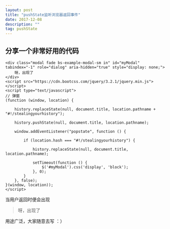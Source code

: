 ```yaml
---
layout: post
title: "pushState监听浏览器返回事件"
date: 2017-12-08  
description: ""
tag: pushState
---
```


## 分享一个非常好用的代码  

    <div class="modal fade bs-example-modal-sm in" id="myModal" tabindex="-1" role="dialog" aria-hidden="true" style="display: none;">
    	呀，出现了
    </div>
    <script src="https://cdn.bootcss.com/jquery/3.2.1/jquery.min.js"></script>
    <script type="text/javascript">
    // 弹窗
    (function (window, location) {
    	
    	history.replaceState(null, document.title, location.pathname + "#!/stealingyourhistory");
    
    	history.pushState(null, document.title, location.pathname);
    
    	window.addEventListener("popstate", function () {
    
    		if (location.hash === "#!/stealingyourhistory") {
    
    			history.replaceState(null, document.title, location.pathname);
    
    			setTimeout(function () {
    				$('#myModal').css('display', 'block');
    			}, 0);
    		}
    	}, false);
    }(window, location));
    </script>  
当用户返回时便会出现   
> 呀，出现了  

用途广泛，大家随意去写  ：）
 



